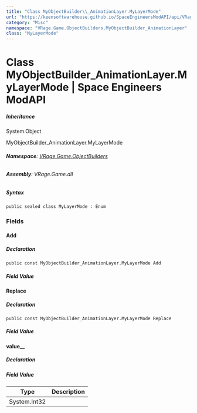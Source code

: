 ```yaml
---
title: "Class MyObjectBuilder\\_AnimationLayer.MyLayerMode"
url: "https://keensoftwarehouse.github.io/SpaceEngineersModAPI/api/VRage.Game.ObjectBuilders.MyObjectBuilder_AnimationLayer.MyLayerMode.html"
category: "Misc"
namespace: "VRage.Game.ObjectBuilders.MyObjectBuilder_AnimationLayer"
class: "MyLayerMode"
---
```


# Class MyObjectBuilder\_AnimationLayer.MyLayerMode | Space Engineers ModAPI

##### Inheritance

System.Object

MyObjectBuilder\_AnimationLayer.MyLayerMode

###### **Namespace**: [VRage.Game.ObjectBuilders](https://keensoftwarehouse.github.io/SpaceEngineersModAPI/api/VRage.Game.ObjectBuilders.html)

###### **Assembly**: VRage.Game.dll

##### Syntax

```
public sealed class MyLayerMode : Enum
```

### [](#fields)Fields

#### [](#VRage_Game_ObjectBuilders_MyObjectBuilder_AnimationLayer_MyLayerMode_Add)Add

##### Declaration

```
public const MyObjectBuilder_AnimationLayer.MyLayerMode Add
```

##### Field Value

#### [](#VRage_Game_ObjectBuilders_MyObjectBuilder_AnimationLayer_MyLayerMode_Replace)Replace

##### Declaration

```
public const MyObjectBuilder_AnimationLayer.MyLayerMode Replace
```

##### Field Value

#### [](#VRage_Game_ObjectBuilders_MyObjectBuilder_AnimationLayer_MyLayerMode_value__)value\_\_

##### Declaration

##### Field Value

| Type | Description |
| --- | --- |
| System.Int32 |     |